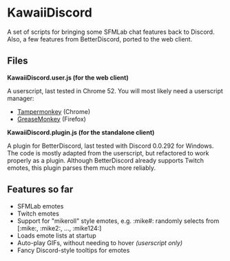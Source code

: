 # KawaiiDiscord
A set of scripts for bringing some SFMLab chat features back to Discord.
Also, a few features from BetterDiscord, ported to the web client.

## Files

**KawaiiDiscord.user.js (for the web client)**

A userscript, last tested in Chrome 52. You will most likely need a userscript manager:
- [Tampermonkey](https://chrome.google.com/webstore/detail/tampermonkey/dhdgffkkebhmkfjojejmpbldmpobfkfo?hl=en) (Chrome)
- [GreaseMonkey](https://addons.mozilla.org/en-US/firefox/addon/greasemonkey/) (Firefox)

**KawaiiDiscord.plugin.js (for the standalone client)**

A plugin for BetterDiscord, last tested with Discord 0.0.292 for Windows. The code is mostly adapted from the userscript, but refactored to work properly as a plugin.
Although BetterDiscord already supports Twitch emotes, this plugin parses them much more reliably.

## Features so far
- SFMLab emotes
- Twitch emotes
- Support for "mikeroll" style emotes, e.g. :mike#: randomly selects from [:mike:, :mike2:, ..., :mike124:]
- Loads emote lists at startup
- Auto-play GIFs, without needing to hover *(userscript only)*
- Fancy Discord-style tooltips for emotes
